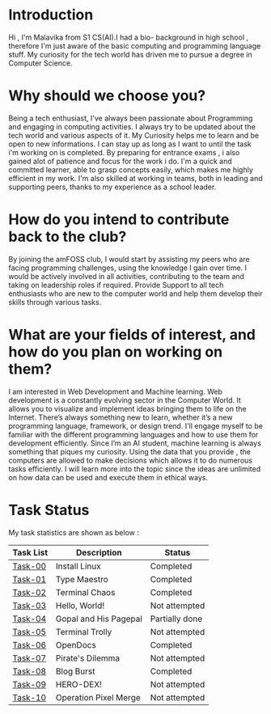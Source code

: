 # Introduction
Hi , I'm Malavika from S1 CS(AI).I had a bio- background in high school , therefore I'm just aware of the basic computing and programming language stuff. 
My curiosity for the tech world has driven me to pursue a degree in Computer Science.

# Why should we choose you?
Being a tech enthusiast, I've always been passionate about Programming and engaging in computing activities. I always try to be updated about the tech world and various aspects of it. 
My Curiosity helps me to learn and be open to new informations. I can stay up as long as I want to until the task i'm working on is completed. 
By preparing for entrance exams , i also gained alot of patience and focus for the work i do. I'm a quick and committed learner, able to grasp concepts easily, which makes me highly efficient in my work.
I'm also skilled at working in teams, both in leading and supporting peers, thanks to my experience as a school leader.

# How do you intend to contribute back to the club?
By joining the amFOSS club, I would start by assisting my peers who are facing programming challenges, using the knowledge I gain over time. 
I would be actively involved in all activities, contributing to the team and taking on leadership roles if required. 
Provide Support to all tech enthusiasts who are new to the computer world and help them develop their skills through various tasks.

# What are your fields of interest, and how do you plan on working on them?
I am interested in Web Development and Machine learning. 
Web development is a constantly evolving sector in the Computer World. It allows you to visualize and implement ideas bringing them to life on the Internet.
There’s always something new to learn, whether it’s a new programming language, framework, or design trend. I'll engage myself to be familiar with the different programming languages and how to use them for development efficiently.
Since I’m an AI student, machine learning is always something that piques my curiosity. Using the data that you provide , the computers are allowed to make decisions which allows it to do numerous tasks efficiently.
I will learn more into the topic since the ideas are unlimited on how data can be used and execute them in ethical ways.


# Task Status 
My task statistics are shown as below : 

| Task List | Description                    | Status          |
|-----------|---------------------------------|-----------------|
| [Task-00](#) | Install Linux                | Completed       |
| [Task-01](#) | Type Maestro                 | Completed       |
| [Task-02](#) | Terminal Chaos               | Completed       |
| [Task-03](#) | Hello, World!                | Not attempted   |
| [Task-04](#) | Gopal and His Pagepal        | Partially done  |
| [Task-05](#) | Terminal Trolly              | Not attempted   |
| [Task-06](#) | OpenDocs                     | Completed       |
| [Task-07](#) | Pirate's Dilemma             | Not attempted   |
| [Task-08](#) | Blog Burst                   | Completed       |
| [Task-09](#) | HERO-DEX!                    | Not attempted   |
| [Task-10](#) | Operation Pixel Merge        | Not attempted   |

